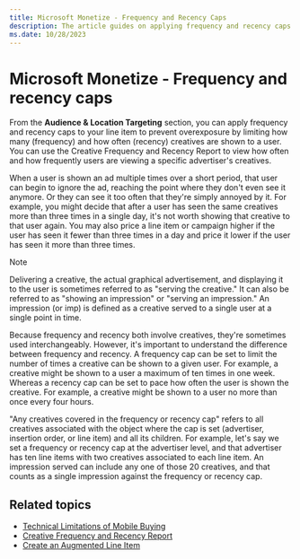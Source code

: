 ```yaml
---
title: Microsoft Monetize - Frequency and Recency Caps
description: The article guides on applying frequency and recency caps to limit the exposure of creatives to users, preventing overexposure by controlling both the number and timing of displays.
ms.date: 10/28/2023
---
```


# Microsoft Monetize - Frequency and recency caps

From the **Audience & Location Targeting** section, you can apply frequency and recency caps to your line item to prevent overexposure by limiting how many (frequency)
and how often (recency) creatives are shown to a user. You can use the Creative Frequency and Recency Report to view how often and how frequently users are viewing a specific advertiser's creatives.

When a user is shown an ad multiple times over a short period, that user can begin to ignore the ad, reaching the point where they don't even see it anymore. Or they can see it too often that they're simply annoyed by it. For example, you might decide that after a user has seen the same creatives more than three times in a single day, it's not worth showing that creative to that user again. You may also price a line item or campaign higher if the user has seen it fewer than three times in a day and price it lower if the user has seen it more than three times.

> [!NOTE]
> Delivering a creative, the actual graphical advertisement, and displaying it to the user is sometimes referred to as "serving the creative." It can also be referred to as
> "showing an impression" or "serving an impression." An impression (or imp) is defined as a creative served to a single user at a single point in time.

Because frequency and recency both involve creatives, they're sometimes used interchangeably. However, it's important to understand the difference between frequency and recency. A frequency cap can be set to limit the number of times a creative can be shown to a given user. For example, a creative might be shown to a user a maximum of ten times in one week. Whereas a recency cap can be set to pace how often the user is shown the creative. For example, a creative might be shown to a user no more than once every four hours.

"Any creatives covered in the frequency or recency cap" refers to all creatives associated with the object where the cap is set (advertiser, insertion order, or line item) and all its children. For example, let's say we set a frequency or recency cap at the advertiser level, and that advertiser has ten line items with two creatives associated to each line item. An impression served can include any one of those 20 creatives, and that counts as a single impression against the frequency or recency cap.

## Related topics

- [Technical Limitations of Mobile Buying](technical-limitations-of-mobile-buying.md)
- [Creative Frequency and Recency Report](creative-frequency-and-recency-report.md)
- [Create an Augmented Line Item](create-an-augmented-line-item-ali.md)